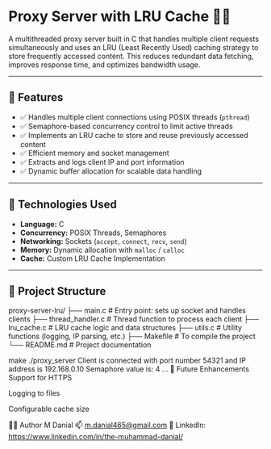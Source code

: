 # Proxy Server with LRU Cache 🧠🌐

A multithreaded proxy server built in C that handles multiple client requests simultaneously and uses an LRU (Least Recently Used) caching strategy to store frequently accessed content. This reduces redundant data fetching, improves response time, and optimizes bandwidth usage.

---

## 🔧 Features

- ✅ Handles multiple client connections using POSIX threads (`pthread`)
- ✅ Semaphore-based concurrency control to limit active threads
- ✅ Implements an LRU cache to store and reuse previously accessed content
- ✅ Efficient memory and socket management
- ✅ Extracts and logs client IP and port information
- ✅ Dynamic buffer allocation for scalable data handling

---

## 🧩 Technologies Used

- **Language:** C
- **Concurrency:** POSIX Threads, Semaphores
- **Networking:** Sockets (`accept`, `connect`, `recv`, `send`)
- **Memory:** Dynamic allocation with `malloc` / `calloc`
- **Cache:** Custom LRU Cache Implementation

---

## 📁 Project Structure

proxy-server-lru/
├── main.c # Entry point: sets up socket and handles clients
├── thread_handler.c # Thread function to process each client
├── lru_cache.c # LRU cache logic and data structures
├── utils.c # Utility functions (logging, IP parsing, etc.)
├── Makefile # To compile the project
└── README.md # Project documentation

make
./proxy_server
Client is connected with port number 54321 and IP address is 192.168.0.10
Semaphore value is: 4
...
🧠 Future Enhancements
 Support for HTTPS

 Logging to files

 Configurable cache size


🙋‍♂️ Author
M Danial
📫 m.danial465@gmail.com
🔗 LinkedIn: https://www.linkedin.com/in/the-muhammad-danial/



